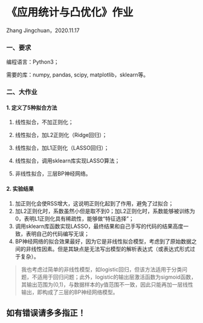 # 《应用统计与凸优化》作业

Zhang Jingchuan，2020.11.17 

### 一、要求

编程语言：Python3；

需要的库：numpy, pandas, scipy, matplotlib，sklearn等。

### 二、大作业

#### 1. 定义了5种拟合方法

1. 线性拟合，不加正则化；

2. 线性拟合，加L2正则化（Ridge回归）；
3. 线性拟合，加L1正则化（LASSO回归）；
4. 线性拟合，调用sklearn库实现LASSO算法；
5. 非线性拟合，三层BP神经网络。

#### 2. 实验结果

1. 加正则化会使RSS增大，这说明正则化起到了作用，避免了过拟合；
2. 加L2正则化时，系数虽然小但是取不到0；加L2正则化时，系数能够被训练为0，表明L1正则化具有稀疏性，能够做“特征选择”；
3. 调用sklearn库函数实现LASSO，最终结果和自己手写的代码的结果高度一致，表明自己的代码编写无误；
4. BP神经网络的拟合效果最好，因为它是非线性拟合模型，考虑到了原始数据之间的非线性因素。但是其缺点是无法写出模型的解析表达式（或表达式形式过于复杂）。

> 我也考虑过简单的非线性模型，如logistic回归，但该方法适用于分类问题，不适用于回归问题；此外，logistic的输出层激活函数为sigmoid函数，其输出范围为(0,1)，与数据样本的y值范围不一致，因此只能再加一层线性输出，即构成了三层的BP神经网络模型。

## 如有错误请多多指正！